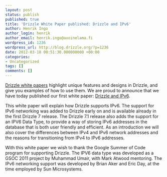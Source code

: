 ```yaml
---
layout: post
status: publish
published: true
title: 'Drizzle White Paper published: Drizzle and IPv6'
author: Henrik Ingo
author_login: henrik
author_email: henrik.ingo@avoinelama.fi
wordpress_id: 1236
wordpress_url: http://blog.drizzle.org/?p=1236
date: 2012-03-18 00:51:30.000000000 +00:00
categories:
- Uncategorized
tags: []
comments: []
---
```

<a title="Drizzle white papers" href="http://www.drizzle.org/tags/white-papers">Drizzle white papers</a> highlight unique features and designs in Drizzle, and give you examples of how to use them. We are proud to announce that we have today published our first white paper: <a href="http://www.drizzle.org/content/drizzle-and-ipv6">Drizzle and IPv6</a>.

This white paper will explain how Drizzle supports IPv6. The support for IPv6 networking was added to Drizzle early on and is available already in the first Drizzle 7 release. The Drizzle 7.1 release also adds the support for an IPV6 Data Type, to provide a way of storing IPv6 addresses in the database that is both user friendly and efficient. As an introduction we will also cover the differences between IPv4 and IPv6 network addresses and the reasons for transitioning from IPv4 to IPv6 addresses.

With this white paper we wish to thank the Google Summer of Code program for supporting Drizzle. The IPV6 data type was developed as a GSOC 2011 project by Muhammad Umair, with Mark Atwood mentoring. The IPv6 networking support was developed by Brian Aker and Eric Day, at the time employed by Sun Microsystems.

